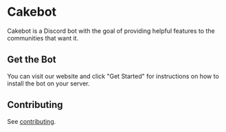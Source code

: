 # Cakebot

Cakebot is a Discord bot with the goal of providing helpful features to the communities that want it.

## Get the Bot

You can visit our website and click "Get Started" for instructions on how to install the bot on your server.

## Contributing

See [contributing](https://cakebot.club/docs/contributing/development/).
